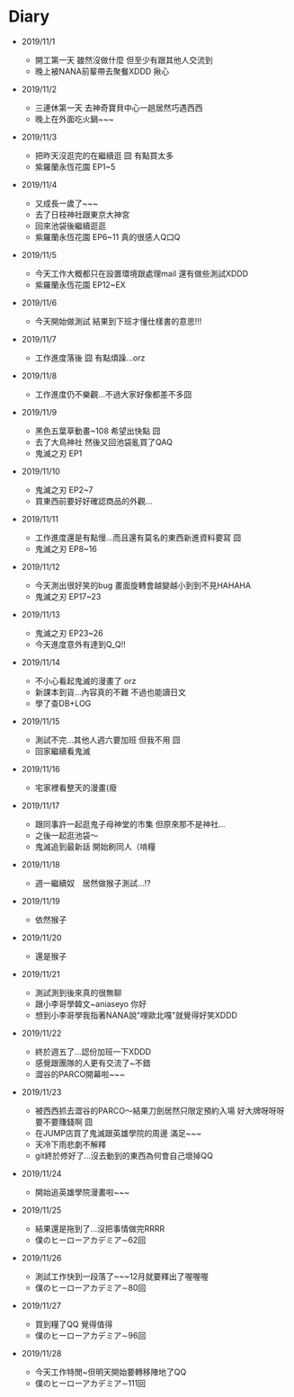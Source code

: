 # Diary

* 2019/11/1
  * 開工第一天 雖然沒做什麼 但至少有跟其他人交流到
  * 晚上被NANA前輩帶去聚餐XDDD 揪心
  
* 2019/11/2
  * 三連休第一天 去神奇寶貝中心一趟居然巧遇西西
  * 晚上在外面吃火鍋~~~

* 2019/11/3
  * 把昨天沒逛完的在繼續逛 囧 有點買太多 
  * 紫羅蘭永恆花園 EP1~5
  
* 2019/11/4
  * 又成長一歲了~~~
  * 去了日枝神社跟東京大神宮
  * 回來池袋後繼續逛逛
  * 紫羅蘭永恆花園 EP6~11 真的很感人Q口Q
  
* 2019/11/5
  * 今天工作大概都只在設置環境跟處理mail 還有做些測試XDDD
  * 紫羅蘭永恆花園 EP12~EX
  
* 2019/11/6
  * 今天開始做測試 結果到下班才懂仕樣書的意思!!!

* 2019/11/7
  * 工作進度落後 囧 有點煩躁...orz
  
* 2019/11/8
  * 工作進度仍不樂觀...不過大家好像都差不多囧
  
* 2019/11/9
  * 黑色五葉草動畫~108 希望出快點 囧
  * 去了大鳥神社 然後又回池袋亂買了QAQ
  * 鬼滅之刃 EP1
  
* 2019/11/10
  * 鬼滅之刃 EP2~7
  * 買東西前要好好確認商品的外觀...
    
* 2019/11/11
  * 工作進度還是有點慢...而且還有莫名的東西新進資料要寫 囧
  * 鬼滅之刃 EP8~16
  
* 2019/11/12
  * 今天測出很好笑的bug 畫面旋轉會越變越小到到不見HAHAHA
  * 鬼滅之刃 EP17~23

* 2019/11/13
  * 鬼滅之刃 EP23~26
  * 今天進度意外有達到Q_Q!!
   
* 2019/11/14
  * 不小心看起鬼滅的漫畫了 orz
  * 新課本到貨...內容真的不難 不過也能讀日文
  * 學了查DB+LOG
  
* 2019/11/15
  * 測試不完...其他人週六要加班 但我不用 囧
  * 回家繼續看鬼滅
  
* 2019/11/16
  * 宅家裡看整天的漫畫(廢
  
* 2019/11/17
  * 跟同事許一起逛鬼子母神堂的市集 但原來那不是神社...
  * 之後一起逛池袋～
  * 鬼滅追到最新話 開始刷同人（啃糧
  
* 2019/11/18
  * 週一繼續奴　居然做猴子測試...!?
  
* 2019/11/19
  * 依然猴子
  
* 2019/11/20
  * 還是猴子
  
* 2019/11/21
  * 測試測到後來真的很無聊
  * 跟小李哥學韓文~aniaseyo 你好 
  * 想到小李哥學我指著NANA說"哩歐北嘎"就覺得好笑XDDD

* 2019/11/22
  * 終於週五了...認份加班一下XDDD
  * 感覺跟團隊的人更有交流了~不錯
  * 澀谷的PARCO開幕啦~~~
  
* 2019/11/23
  * 被西西抓去澀谷的PARCO～結果刀劍居然只限定預約入場 好大牌呀呀呀 要不要賺錢啊 囧
  * 在JUMP店買了鬼滅跟英雄學院的周邊 滿足~~~
  * 天冷下雨悲劇不解釋 
  * git終於修好了...沒去動到的東西為何會自己壞掉QQ
  
* 2019/11/24
  * 開始追英雄學院漫畫啦~~~
  
* 2019/11/25
  * 結果還是拖到了...沒把事情做完RRRR
  * 僕のヒーローアカデミア∼62回
  
* 2019/11/26
  * 測試工作快到一段落了~~~12月就要釋出了喔喔喔
  * 僕のヒーローアカデミア∼80回
  
* 2019/11/27
  * 買到糧了QQ 覺得值得
  * 僕のヒーローアカデミア∼96回
  
* 2019/11/28
  * 今天工作特閒~但明天開始要轉移陣地了QQ
  * 僕のヒーローアカデミア∼111回